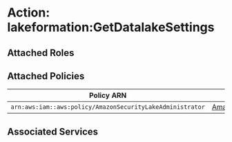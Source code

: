 # Action: lakeformation:GetDatalakeSettings

## Attached Roles

## Attached Policies

| Policy ARN | Policy Name |
|------------|-------------|
| `arn:aws:iam::aws:policy/AmazonSecurityLakeAdministrator` | [AmazonSecurityLakeAdministrator](../policies.md#amazonsecuritylakeadministrator) |

## Associated Services

